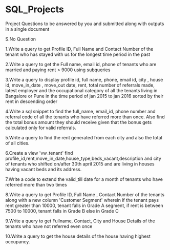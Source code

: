 # SQL_Projects

Project Questions to be answered by you and submitted along with outputs in a single 
document

S.No Question


1.Write a query to get Profile ID, Full Name and Contact Number of the tenant who has stayed 
with us for the longest time period in the past 


2.Write a query to get the Full name, email id, phone of tenants who are married and paying 
rent > 9000 using subqueries


3.Write a query to display profile id, full name, phone, email id, city , house id, move_in_date , 
move_out date, rent, total number of referrals made, latest employer and the occupational 
category of all the tenants living in Bangalore or Pune in the time period of jan 2015 to jan 
2016 sorted by their rent in descending order


4.Write a sql snippet to find the full_name, email_id, phone number and referral code of all 
the tenants who have referred more than once. 
 Also find the total bonus amount they should receive given that the bonus gets calculated 
only for valid referrals.


5.Write a query to find the rent generated from each city and also the total of all cities.


6.Create a view 'vw_tenant' find 
profile_id,rent,move_in_date,house_type,beds_vacant,description and city of tenants who 
shifted on/after 30th april 2015 and are living in houses having vacant beds and its address.


7.Write a code to extend the valid_till date for a month of tenants who have referred more 
than two times


8.Write a query to get Profile ID, Full Name , Contact Number of the tenants along with a new 
column 'Customer Segment' wherein if the tenant pays rent greater than 10000, tenant falls 
in Grade A segment, if rent is between 7500 to 10000, tenant falls in Grade B else in Grade C


9.Write a query to get Fullname, Contact, City and House Details of the tenants who have not 
referred even once


10.Write a query to get the house details of the house having highest occupancy.
